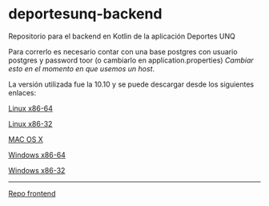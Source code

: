 # deportesunq-backend
Repositorio para el backend en Kotlin de la aplicación Deportes UNQ

Para correrlo es necesario contar con una base postgres con usuario postgres y password toor (o cambiarlo en application.properties) *Cambiar esto en el momento en que usemos un host*.

La versión utilizada fue la 10.10 y se puede descargar desde los siguientes enlaces:

[Linux x86-64](https://www.enterprisedb.com/thank-you-downloading-postgresql?anid=1256719)

[Linux x86-32](https://www.enterprisedb.com/thank-you-downloading-postgresql?anid=1256718)

[MAC OS X](https://www.enterprisedb.com/thank-you-downloading-postgresql?anid=1256720)

[Windows x86-64](https://www.enterprisedb.com/thank-you-downloading-postgresql?anid=1256722)

[Windows x86-32](https://www.enterprisedb.com/thank-you-downloading-postgresql?anid=1256721)


---------
[Repo frontend](https://github.com/bcoronel-fusap/deportesunq-frontend-android)
